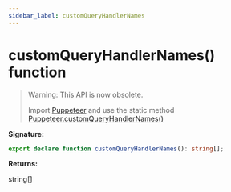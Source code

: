 ```yaml
---
sidebar_label: customQueryHandlerNames
---
```


# customQueryHandlerNames() function

> Warning: This API is now obsolete.
>
> Import [Puppeteer](./puppeteer.puppeteer.md) and use the static method
> [Puppeteer.customQueryHandlerNames()](./puppeteer.puppeteer.customqueryhandlernames.md)

**Signature:**

```typescript
export declare function customQueryHandlerNames(): string[];
```

**Returns:**

string\[\]

